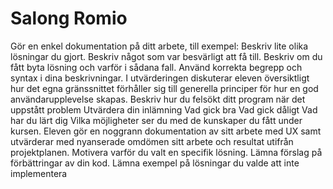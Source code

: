 # Salong Romio

Gör en enkel dokumentation på ditt arbete, till exempel:
Beskriv lite olika lösningar du gjort.
Beskriv något som var besvärligt att få till.
Beskriv om du fått byta lösning och varför i sådana fall.
Använd korrekta begrepp och syntax i dina beskrivningar.
I utvärderingen diskuterar eleven översiktligt hur det egna gränssnittet förhåller sig till generella principer för hur en god användarupplevelse skapas.
Beskriv hur du felsökt ditt program när det uppstått problem
Utvärdera din inlämning
Vad gick bra
Vad gick dåligt
Vad har du lärt dig
Vilka möjligheter ser du med de kunskaper du fått under kursen.
Eleven gör en noggrann dokumentation av sitt arbete med UX samt utvärderar med nyanserade omdömen sitt arbete och resultat utifrån projektplanen.
Motivera varför du valt en specifik lösning.
Lämna förslag på förbättringar av din kod.
Lämna exempel på lösningar du valde att inte implementera
